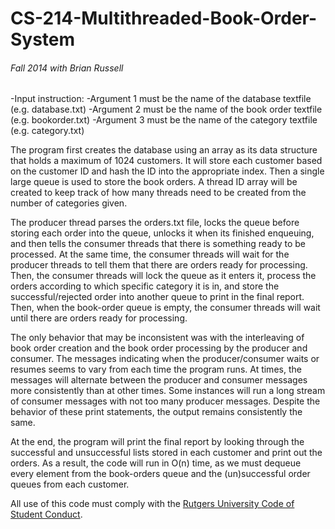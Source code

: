 # CS-214-Multithreaded-Book-Order-System
###### Fall 2014 with Brian Russell

-Input instruction: 
-Argument 1 must be the name of the database textfile (e.g. database.txt)
-Argument 2 must be the name of the book order textfile (e.g. bookorder.txt)
-Argument 3 must be the name of the category textfile (e.g. category.txt)

The program first creates the database using an array as its data structure that holds a maximum
of 1024 customers. It will store each customer based on the customer ID and hash the ID into the
appropriate index. Then a single large queue is used to store the book orders. A thread ID array will be
created to keep track of how many threads need to be created from the number of categories given.

The producer thread parses the orders.txt file, locks the queue before storing each order into the
queue, unlocks it when its finished enqueuing, and then tells the consumer threads that there is
something ready to be processed. At the same time, the consumer threads will wait for the producer
threads to tell them that there are orders ready for processing. Then, the consumer threads will lock the
queue as it enters it, process the orders according to which specific category it is in, and store the
successful/rejected order into another queue to print in the final report. Then, when the book-order
queue is empty, the consumer threads will wait until there are orders ready for processing.

The only behavior that may be inconsistent was with the interleaving of book order creation and the
book order processing by the producer and consumer. The messages indicating when the
producer/consumer waits or resumes seems to vary from each time the program runs. At times, the
messages will alternate between the producer and consumer messages more consistently than at other
times. Some instances will run a long stream of consumer messages with not too many producer
messages. Despite the behavior of these print statements, the output remains consistently the same.

At the end, the program will print the final report by looking through the successful and
unsuccessful lists stored in each customer and print out the orders. As a result, the code will run in O(n)
time, as we must dequeue every element from the book-orders queue and the (un)successful order
queues from each customer.

All use of this code must comply with the [Rutgers University Code of Student Conduct](http://eden.rutgers.edu/%7Epmj34/media/AcademicIntegrity.pdf).
